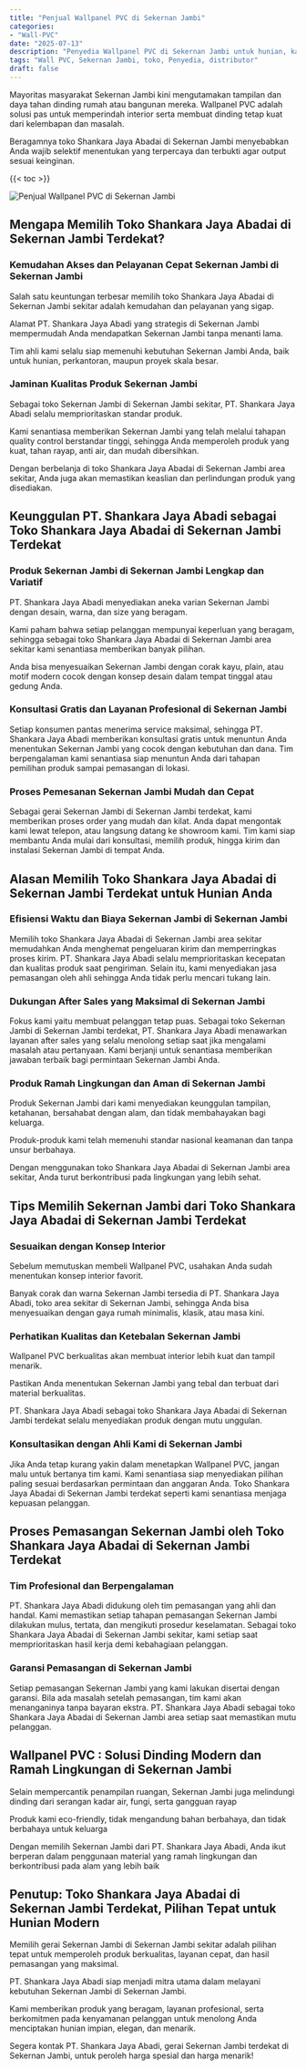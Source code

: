 ```yaml
---
title: "Penjual Wallpanel PVC di Sekernan Jambi"
categories: 
- "Wall-PVC"
date: "2025-07-13"
description: "Penyedia Wallpanel PVC di Sekernan Jambi untuk hunian, kantor, serta toko. Panel terbaik, beragam motif, variasi warna menarik, beserta jasa penempatan dikerjakan oleh tenaga ahli berpengalaman dan kepastian resmi!|Layanan penyediaan Wallpanel PVC di Sekernan Jambi untuk keperluan hunian, kantor, maupun toko, dengan panel berkualitas dan pemasangan oleh tenaga ahli profesional serta garansi resmi.|Solusi Wallpanel PVC di Sekernan Jambi yang andal untuk rumah, perkantoran, dan ritel, dengan produk unggulan dan pemasangan oleh tim berpengalaman serta garansi resmi.|Distribusi Wallpanel PVC di Sekernan Jambi untuk tempat tinggal, office, serta gerai, dengan material terbaik dan pemasangan dikerjakan oleh tim ahli, disertai dengan kepastian resmi.}"
tags: "Wall PVC, Sekernan Jambi, toko, Penyedia, distributor"
draft: false
---
```


Mayoritas masyarakat Sekernan Jambi kini mengutamakan tampilan dan daya tahan dinding rumah atau bangunan mereka.  Wallpanel PVC  adalah solusi pas untuk memperindah interior serta membuat dinding tetap kuat dari kelembapan dan masalah.

Beragamnya toko Shankara Jaya Abadai di Sekernan Jambi menyebabkan Anda wajib selektif menentukan yang terpercaya dan terbukti agar output sesuai keinginan.

{{< toc >}}

![Penjual Wallpanel PVC di Sekernan Jambi](/images/Wall-PVC/Penjual-Wallpanel-PVC-di-Sekernan-Jambi.png)


## Mengapa Memilih Toko Shankara Jaya Abadai di Sekernan Jambi Terdekat?

### Kemudahan Akses dan Pelayanan Cepat Sekernan Jambi di Sekernan Jambi

Salah satu keuntungan terbesar memilih toko Shankara Jaya Abadai di Sekernan Jambi sekitar adalah kemudahan dan pelayanan yang sigap.

Alamat PT. Shankara Jaya Abadi yang strategis di Sekernan Jambi mempermudah Anda mendapatkan Sekernan Jambi tanpa menanti lama.

Tim ahli kami selalu siap memenuhi kebutuhan Sekernan Jambi Anda, baik untuk hunian, perkantoran, maupun proyek skala besar.

### Jaminan Kualitas Produk Sekernan Jambi

Sebagai toko Sekernan Jambi di Sekernan Jambi sekitar, PT. Shankara Jaya Abadi selalu memprioritaskan standar produk.

Kami senantiasa memberikan Sekernan Jambi yang telah melalui tahapan quality control berstandar tinggi, sehingga Anda memperoleh produk yang kuat, tahan rayap, anti air, dan mudah dibersihkan.

Dengan berbelanja di toko Shankara Jaya Abadai di Sekernan Jambi area sekitar, Anda juga akan memastikan keaslian dan perlindungan produk yang disediakan.

## Keunggulan PT. Shankara Jaya Abadi sebagai Toko Shankara Jaya Abadai di Sekernan Jambi Terdekat

### Produk Sekernan Jambi di Sekernan Jambi Lengkap dan Variatif

PT. Shankara Jaya Abadi menyediakan aneka varian Sekernan Jambi dengan desain, warna, dan size yang beragam.

Kami paham bahwa setiap pelanggan mempunyai keperluan yang beragam, sehingga sebagai toko Shankara Jaya Abadai di Sekernan Jambi area sekitar kami senantiasa memberikan banyak pilihan.

Anda bisa menyesuaikan Sekernan Jambi dengan corak kayu, plain, atau motif modern cocok dengan konsep desain dalam tempat tinggal atau gedung Anda.

### Konsultasi Gratis dan Layanan Profesional di Sekernan Jambi

Setiap konsumen pantas menerima service maksimal, sehingga PT. Shankara Jaya Abadi memberikan konsultasi gratis untuk menuntun Anda menentukan Sekernan Jambi yang cocok dengan kebutuhan dan dana. Tim berpengalaman kami senantiasa siap menuntun Anda dari tahapan pemilihan produk sampai pemasangan di lokasi.

### Proses Pemesanan Sekernan Jambi Mudah dan Cepat

Sebagai gerai Sekernan Jambi di Sekernan Jambi terdekat, kami memberikan proses order yang mudah dan kilat. Anda dapat mengontak kami lewat telepon, atau langsung datang ke showroom kami. Tim kami siap membantu Anda mulai dari konsultasi, memilih produk, hingga kirim dan instalasi Sekernan Jambi di tempat Anda.

## Alasan Memilih Toko Shankara Jaya Abadai di Sekernan Jambi Terdekat untuk Hunian Anda

### Efisiensi Waktu dan Biaya Sekernan Jambi di Sekernan Jambi

Memilih toko Shankara Jaya Abadai di Sekernan Jambi area sekitar memudahkan Anda menghemat pengeluaran kirim dan memperringkas proses kirim. PT. Shankara Jaya Abadi selalu memprioritaskan kecepatan dan kualitas produk saat pengiriman. Selain itu, kami menyediakan jasa pemasangan oleh ahli sehingga Anda tidak perlu mencari tukang lain.

### Dukungan After Sales yang Maksimal di Sekernan Jambi

Fokus kami yaitu membuat pelanggan tetap puas. Sebagai toko Sekernan Jambi di Sekernan Jambi terdekat, PT. Shankara Jaya Abadi menawarkan layanan after sales yang selalu menolong setiap saat jika mengalami masalah atau pertanyaan. Kami berjanji untuk senantiasa memberikan jawaban terbaik bagi permintaan Sekernan Jambi Anda.

### Produk Ramah Lingkungan dan Aman di Sekernan Jambi

Produk Sekernan Jambi dari kami menyediakan keunggulan tampilan, ketahanan, bersahabat dengan alam, dan tidak membahayakan bagi keluarga.

Produk-produk kami telah memenuhi standar nasional keamanan dan tanpa unsur berbahaya.

Dengan menggunakan toko Shankara Jaya Abadai di Sekernan Jambi area sekitar, Anda turut berkontribusi pada lingkungan yang lebih sehat.

## Tips Memilih Sekernan Jambi dari Toko Shankara Jaya Abadai di Sekernan Jambi Terdekat

### Sesuaikan dengan Konsep Interior 

Sebelum memutuskan membeli Wallpanel PVC, usahakan Anda sudah menentukan konsep interior favorit.

Banyak corak dan warna Sekernan Jambi tersedia di PT. Shankara Jaya Abadi, toko area sekitar di Sekernan Jambi, sehingga Anda bisa menyesuaikan dengan gaya rumah minimalis, klasik, atau masa kini.

### Perhatikan Kualitas dan Ketebalan Sekernan Jambi

 Wallpanel PVC  berkualitas akan membuat interior lebih kuat dan tampil menarik.

Pastikan Anda menentukan Sekernan Jambi yang tebal dan terbuat dari material berkualitas.

PT. Shankara Jaya Abadi sebagai toko Shankara Jaya Abadai di Sekernan Jambi terdekat selalu menyediakan produk dengan mutu unggulan.

### Konsultasikan dengan Ahli Kami di Sekernan Jambi

Jika Anda tetap kurang yakin dalam menetapkan Wallpanel PVC, jangan malu untuk bertanya tim kami. Kami senantiasa siap menyediakan pilihan paling sesuai berdasarkan permintaan dan anggaran Anda. Toko Shankara Jaya Abadai di Sekernan Jambi terdekat seperti kami senantiasa menjaga kepuasan pelanggan.

## Proses Pemasangan Sekernan Jambi oleh Toko Shankara Jaya Abadai di Sekernan Jambi Terdekat

### Tim Profesional dan Berpengalaman

PT. Shankara Jaya Abadi didukung oleh tim pemasangan yang ahli dan handal. Kami memastikan setiap tahapan pemasangan Sekernan Jambi dilakukan mulus, tertata, dan mengikuti prosedur keselamatan. Sebagai toko Shankara Jaya Abadai di Sekernan Jambi sekitar, kami setiap saat memprioritaskan hasil kerja demi kebahagiaan pelanggan.

### Garansi Pemasangan di Sekernan Jambi

Setiap pemasangan Sekernan Jambi yang kami lakukan disertai dengan garansi. Bila ada masalah setelah pemasangan, tim kami akan menanganinya tanpa bayaran ekstra. PT. Shankara Jaya Abadi sebagai toko Shankara Jaya Abadai di Sekernan Jambi area setiap saat memastikan mutu pelanggan.

##  Wallpanel PVC : Solusi Dinding Modern dan Ramah Lingkungan di Sekernan Jambi

Selain mempercantik penampilan ruangan, Sekernan Jambi juga melindungi dinding dari serangan kadar air, fungi, serta gangguan rayap

Produk kami eco-friendly, tidak mengandung bahan berbahaya, dan tidak berbahaya untuk keluarga

Dengan memilih Sekernan Jambi dari PT. Shankara Jaya Abadi, Anda ikut berperan dalam penggunaan material yang ramah lingkungan dan berkontribusi pada alam yang lebih baik

## Penutup: Toko Shankara Jaya Abadai di Sekernan Jambi Terdekat, Pilihan Tepat untuk Hunian Modern

Memilih gerai Sekernan Jambi di Sekernan Jambi sekitar adalah pilihan tepat untuk memperoleh produk berkualitas, layanan cepat, dan hasil pemasangan yang maksimal.

PT. Shankara Jaya Abadi siap menjadi mitra utama dalam melayani kebutuhan Sekernan Jambi di Sekernan Jambi.

Kami memberikan produk yang beragam, layanan profesional, serta berkomitmen pada kenyamanan pelanggan untuk menolong Anda menciptakan hunian impian, elegan, dan menarik.

Segera kontak PT. Shankara Jaya Abadi, gerai Sekernan Jambi terdekat di Sekernan Jambi, untuk peroleh harga spesial dan harga menarik!